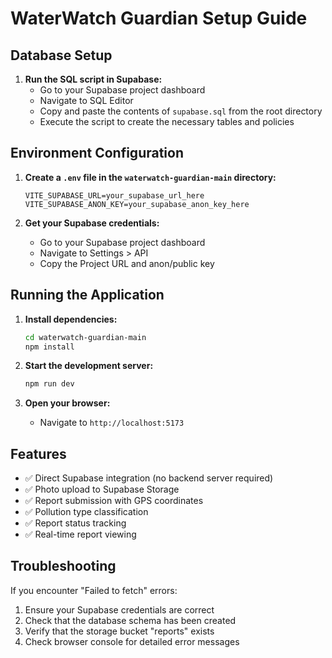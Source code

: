 # WaterWatch Guardian Setup Guide

## Database Setup

1. **Run the SQL script in Supabase:**
   - Go to your Supabase project dashboard
   - Navigate to SQL Editor
   - Copy and paste the contents of `supabase.sql` from the root directory
   - Execute the script to create the necessary tables and policies

## Environment Configuration

1. **Create a `.env` file in the `waterwatch-guardian-main` directory:**
   ```env
   VITE_SUPABASE_URL=your_supabase_url_here
   VITE_SUPABASE_ANON_KEY=your_supabase_anon_key_here
   ```

2. **Get your Supabase credentials:**
   - Go to your Supabase project dashboard
   - Navigate to Settings > API
   - Copy the Project URL and anon/public key

## Running the Application

1. **Install dependencies:**
   ```bash
   cd waterwatch-guardian-main
   npm install
   ```

2. **Start the development server:**
   ```bash
   npm run dev
   ```

3. **Open your browser:**
   - Navigate to `http://localhost:5173`

## Features

- ✅ Direct Supabase integration (no backend server required)
- ✅ Photo upload to Supabase Storage
- ✅ Report submission with GPS coordinates
- ✅ Pollution type classification
- ✅ Report status tracking
- ✅ Real-time report viewing

## Troubleshooting

If you encounter "Failed to fetch" errors:
1. Ensure your Supabase credentials are correct
2. Check that the database schema has been created
3. Verify that the storage bucket "reports" exists
4. Check browser console for detailed error messages
